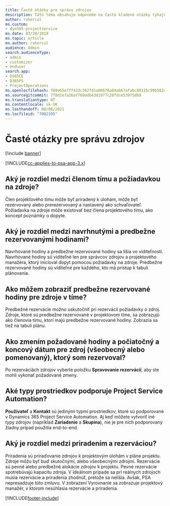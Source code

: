 ```yaml
---
title: Časté otázky pre správu zdrojov
description: Táto téma obsahuje odpovede na často kladené otázky týkajúce sa správy zdrojov.
author: ruhercul
ms.custom:
- dyn365-projectservice
ms.date: 03/28/2019
ms.topic: article
ms.author: ruhercul
audience: Admin
search.audienceType:
- admin
- customizer
- enduser
search.app:
- D365CE
- D365PS
- ProjectOperations
ms.openlocfilehash: f80e65e7ff423c362fd1a86676a84ab67afabc88115c99b582c5eefa6c725a46
ms.sourcegitcommit: 7f8d1e7a16af769adb43d1877c28fdce53975db8
ms.translationtype: HT
ms.contentlocale: sk-SK
ms.lasthandoff: 08/06/2021
ms.locfileid: "7002395"
---
```

# <a name="resource-management-faq"></a>Časté otázky pre správu zdrojov

[!include [banner](../includes/psa-now-project-operations.md)]

[!INCLUDE[cc-applies-to-psa-app-3.x](../includes/cc-applies-to-psa-app-3x.md)]

## <a name="what-is-the-difference-between-a-team-member-and-a-resource-requirement"></a>Aký je rozdiel medzi členom tímu a požiadavkou na zdroje?

Člen projektového tímu môže byť priradený k úlohám, môže byť rezervovaný alebo prerezervovaný a nastavený ako schvaľovateľ. Požiadavka na zdroje môže existovať bez člena projektového tímu, ako koncept poznámky o dopyte. 

## <a name="what-is-the-difference-between-proposed-and-soft-booked-hours"></a>Aký je rozdiel medzi navrhnutými a predbežne rezervovanými hodinami?

Navrhované hodiny a predbežne rezervované hodiny sa líšia vo viditeľnosti. Navrhované hodiny sú viditeľné len pre správcov zdrojov a projektového manažéra, ktorý inicioval dopyt pomocou požiadavky na zdroje. Predbežne rezervované hodiny sú viditeľné pre každého, kto má prístup k tabuli plánovania.

## <a name="how-can-i-see-the-soft-booked-hours-for-resources-on-a-team"></a>Ako môžem zobraziť predbežne rezervované hodiny pre zdroje v tíme?

Predbežné rezervácie možno uskutočniť pri rezervácii požiadavky o zdroj. Zdroje, ktoré sú predbežne rezervované v projektovom tíme, sa zobrazujú ako členovia tímu, ktorí majú predbežne rezervované hodiny. Zobrazia sa tiež na tabuli plánu.

## <a name="how-do-i-change-the-required-hours-and-the-start-and-end-dates-for-a-resource-generic-or-named-that-i-booked"></a>Ako zmením požadované hodiny a počiatočný a koncový dátum pre zdroj (všeobecný alebo pomenovaný), ktorý som rezervoval?

Po rezerváciách zdrojov vyberte položku **Spravovanie rezervácií**, aby ste mohli vykonať požadované zmeny.

## <a name="what-resources-types-does-project-service-automation-support"></a>Aké typy prostriedkov podporuje Project Service Automation?

**Používateľ** a **Kontakt** sú jedinými typmi prostriedkov, ktoré sú podporované v Dynamics 365 Project Service Automation. Aj keď môžete vytvoriť iné typy zdrojov (napríklad **Zariadenie** a **Skupina**), nie je pre nich podporovaný žiadny prípad použitia end-to-end.

## <a name="what-is-the-difference-between-an-assignment-and-a-booking"></a>Aký je rozdiel medzi priradením a rezerváciou?

Priradenia sú priraďovanie zdrojov k projektovým úlohám v pláne projektu. Zdroje môžu byť buď skutočnými, alebo všeobecnými zdrojmi. Rezervácie sú pevné alebo predbežné alokácie zdrojov k projektu. Pevné rezervácie spotrebúvajú kapacitu zdroja. V ideálnom prípade sa pri reálnych zdrojoch musia rezervácie a priradenia zhodnúť, pretože sa nelíšia. Avšak, PSA nepresadzuje túto zmluvu. V zobrazení Vyrovnanie sa zobrazuje projektový manažér, v ktorom nesúhlasia rezervácie a priradenia.


[!INCLUDE[footer-include](../includes/footer-banner.md)]